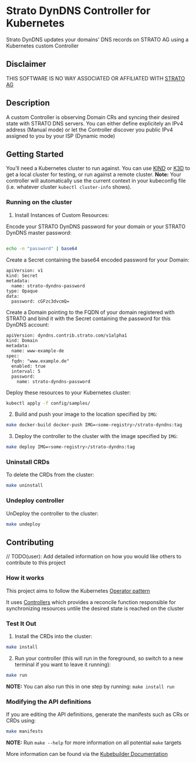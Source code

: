 # Strato DynDNS Controller for Kubernetes
Strato DynDNS updates your domains' DNS records on STRATO AG using a Kubernetes custom Controller

## Disclaimer
THIS SOFTWARE IS NO WAY ASSOCIATED OR AFFILIATED WITH [STRATO AG](https://www.strato.de)

## Description
A custom Controller is observing Domain CRs and syncing their desired state with STRATO DNS servers. You can either define explicitely an IPv4 address (Manual mode) or let the Controller discover you public IPv4 assigned to you by your ISP (Dynamic mode) 

## Getting Started
You’ll need a Kubernetes cluster to run against. You can use [KIND](https://sigs.k8s.io/kind) or [K3D](https://k3d.io/v5.4.6/) to get a local cluster for testing, or run against a remote cluster.
**Note:** Your controller will automatically use the current context in your kubeconfig file (i.e. whatever cluster `kubectl cluster-info` shows).

### Running on the cluster
1. Install Instances of Custom Resources:

Encode your STRATO DynDNS password for your domain or your STRATO DynDNS master password:

```sh

echo -n "password" | base64

```

Create a Secret containing the base64 encoded password for your Domain:

```
apiVersion: v1
kind: Secret
metadata:
  name: strato-dyndns-password
type: Opaque
data:
  password: cGFzc3dvcmQ=
```

Create a Domain pointing to the FQDN of your domain registered with STRATO and bind it with the Secret containing the password for this DynDNS account:

```
apiVersion: dyndns.contrib.strato.com/v1alpha1
kind: Domain
metadata:
  name: www-example-de
spec:
  fqdn: "www.example.de"
  enabled: true
  interval: 5
  password:
    name: strato-dyndns-password
```

Deploy these resources to your Kubernetes cluster:

```sh
kubectl apply -f config/samples/
```

2. Build and push your image to the location specified by `IMG`:
	
```sh
make docker-build docker-push IMG=<some-registry>/strato-dyndns:tag
```
	
3. Deploy the controller to the cluster with the image specified by `IMG`:

```sh
make deploy IMG=<some-registry>/strato-dyndns:tag
```

### Uninstall CRDs
To delete the CRDs from the cluster:

```sh
make uninstall
```

### Undeploy controller
UnDeploy the controller to the cluster:

```sh
make undeploy
```

## Contributing
// TODO(user): Add detailed information on how you would like others to contribute to this project

### How it works
This project aims to follow the Kubernetes [Operator pattern](https://kubernetes.io/docs/concepts/extend-kubernetes/operator/)

It uses [Controllers](https://kubernetes.io/docs/concepts/architecture/controller/) 
which provides a reconcile function responsible for synchronizing resources untile the desired state is reached on the cluster 

### Test It Out
1. Install the CRDs into the cluster:

```sh
make install
```

2. Run your controller (this will run in the foreground, so switch to a new terminal if you want to leave it running):

```sh
make run
```

**NOTE:** You can also run this in one step by running: `make install run`

### Modifying the API definitions
If you are editing the API definitions, generate the manifests such as CRs or CRDs using:

```sh
make manifests
```

**NOTE:** Run `make --help` for more information on all potential `make` targets

More information can be found via the [Kubebuilder Documentation](https://book.kubebuilder.io/introduction.html)

